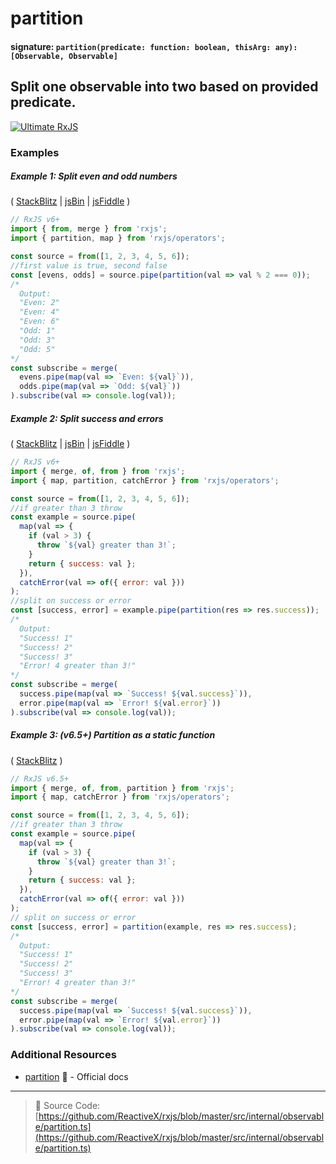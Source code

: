 # partition

#### signature: `partition(predicate: function: boolean, thisArg: any): [Observable, Observable]`

## Split one observable into two based on provided predicate.

[![Ultimate RxJS](https://ultimatecourses.com/static/banners/banner-rxjs.svg 'Ultimate RxJS')](https://ultimatecourses.com/courses/rxjs?ref=4)

### Examples

##### Example 1: Split even and odd numbers

(
[StackBlitz](https://stackblitz.com/edit/typescript-gr3ljs?file=index.ts&devtoolsheight=100)
| [jsBin](http://jsbin.com/hipehexaku/1/edit?js,console) |
[jsFiddle](https://jsfiddle.net/btroncone/q0xo7gvv/) )

```js
// RxJS v6+
import { from, merge } from 'rxjs';
import { partition, map } from 'rxjs/operators';

const source = from([1, 2, 3, 4, 5, 6]);
//first value is true, second false
const [evens, odds] = source.pipe(partition(val => val % 2 === 0));
/*
  Output:
  "Even: 2"
  "Even: 4"
  "Even: 6"
  "Odd: 1"
  "Odd: 3"
  "Odd: 5"
*/
const subscribe = merge(
  evens.pipe(map(val => `Even: ${val}`)),
  odds.pipe(map(val => `Odd: ${val}`))
).subscribe(val => console.log(val));
```

##### Example 2: Split success and errors

(
[StackBlitz](https://stackblitz.com/edit/typescript-vmfvp8?file=index.ts&devtoolsheight=100)
| [jsBin](http://jsbin.com/kukuguhuri/1/edit?js,console) |
[jsFiddle](https://jsfiddle.net/btroncone/fe246u5p/) )

```js
// RxJS v6+
import { merge, of, from } from 'rxjs';
import { map, partition, catchError } from 'rxjs/operators';

const source = from([1, 2, 3, 4, 5, 6]);
//if greater than 3 throw
const example = source.pipe(
  map(val => {
    if (val > 3) {
      throw `${val} greater than 3!`;
    }
    return { success: val };
  }),
  catchError(val => of({ error: val }))
);
//split on success or error
const [success, error] = example.pipe(partition(res => res.success));
/*
  Output:
  "Success! 1"
  "Success! 2"
  "Success! 3"
  "Error! 4 greater than 3!"
*/
const subscribe = merge(
  success.pipe(map(val => `Success! ${val.success}`)),
  error.pipe(map(val => `Error! ${val.error}`))
).subscribe(val => console.log(val));
```

##### Example 3: (v6.5+) Partition as a static function

(
[StackBlitz](https://stackblitz.com/edit/typescript-vmfvp8?file=index.ts&devtoolsheight=100)
)

```js
// RxJS v6.5+
import { merge, of, from, partition } from 'rxjs';
import { map, catchError } from 'rxjs/operators';

const source = from([1, 2, 3, 4, 5, 6]);
//if greater than 3 throw
const example = source.pipe(
  map(val => {
    if (val > 3) {
      throw `${val} greater than 3!`;
    }
    return { success: val };
  }),
  catchError(val => of({ error: val }))
);
// split on success or error
const [success, error] = partition(example, res => res.success);
/*
  Output:
  "Success! 1"
  "Success! 2"
  "Success! 3"
  "Error! 4 greater than 3!"
*/
const subscribe = merge(
  success.pipe(map(val => `Success! ${val.success}`)),
  error.pipe(map(val => `Error! ${val.error}`))
).subscribe(val => console.log(val));
```

### Additional Resources

- [partition](https://rxjs.dev/api/operators/partition) 📰 - Official docs

---

> 📁 Source Code:
> [https://github.com/ReactiveX/rxjs/blob/master/src/internal/observable/partition.ts](https://github.com/ReactiveX/rxjs/blob/master/src/internal/observable/partition.ts)

